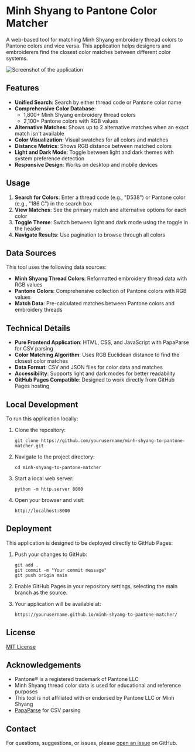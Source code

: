 # Minh Shyang to Pantone Color Matcher

A web-based tool for matching Minh Shyang embroidery thread colors to Pantone colors and vice versa. This application helps designers and embroiderers find the closest color matches between different color systems.

![Screenshot of the application](https://via.placeholder.com/800x450.png?text=Minh+Shyang+to+Pantone+Color+Matcher)

## Features

- **Unified Search**: Search by either thread code or Pantone color name
- **Comprehensive Color Database**: 
  - 1,800+ Minh Shyang embroidery thread colors
  - 2,100+ Pantone colors with RGB values
- **Alternative Matches**: Shows up to 2 alternative matches when an exact match isn't available
- **Color Visualization**: Visual swatches for all colors and matches
- **Distance Metrics**: Shows RGB distance between matched colors
- **Light and Dark Mode**: Toggle between light and dark themes with system preference detection
- **Responsive Design**: Works on desktop and mobile devices

## Usage

1. **Search for Colors**: Enter a thread code (e.g., "D538") or Pantone color (e.g., "186 C") in the search box
2. **View Matches**: See the primary match and alternative options for each color
3. **Toggle Theme**: Switch between light and dark mode using the toggle in the header
4. **Navigate Results**: Use pagination to browse through all colors

## Data Sources

This tool uses the following data sources:

- **Minh Shyang Thread Colors**: Reformatted embroidery thread data with RGB values
- **Pantone Colors**: Comprehensive collection of Pantone colors with RGB values
- **Match Data**: Pre-calculated matches between Pantone colors and embroidery threads

## Technical Details

- **Pure Frontend Application**: HTML, CSS, and JavaScript with PapaParse for CSV parsing
- **Color Matching Algorithm**: Uses RGB Euclidean distance to find the closest color matches
- **Data Format**: CSV and JSON files for color data and matches
- **Accessibility**: Supports light and dark modes for better readability
- **GitHub Pages Compatible**: Designed to work directly from GitHub Pages hosting

## Local Development

To run this application locally:

1. Clone the repository:
   ```
   git clone https://github.com/yourusername/minh-shyang-to-pantone-matcher.git
   ```

2. Navigate to the project directory:
   ```
   cd minh-shyang-to-pantone-matcher
   ```

3. Start a local web server:
   ```
   python -m http.server 8000
   ```

4. Open your browser and visit:
   ```
   http://localhost:8000
   ```

## Deployment

This application is designed to be deployed directly to GitHub Pages:

1. Push your changes to GitHub:
   ```
   git add .
   git commit -m "Your commit message"
   git push origin main
   ```

2. Enable GitHub Pages in your repository settings, selecting the main branch as the source.

3. Your application will be available at:
   ```
   https://yourusername.github.io/minh-shyang-to-pantone-matcher/
   ```

## License

[MIT License](LICENSE)

## Acknowledgements

- Pantone® is a registered trademark of Pantone LLC
- Minh Shyang thread color data is used for educational and reference purposes
- This tool is not affiliated with or endorsed by Pantone LLC or Minh Shyang
- [PapaParse](https://www.papaparse.com/) for CSV parsing

## Contact

For questions, suggestions, or issues, please [open an issue](https://github.com/yourusername/minh-shyang-to-pantone-matcher/issues) on GitHub.
